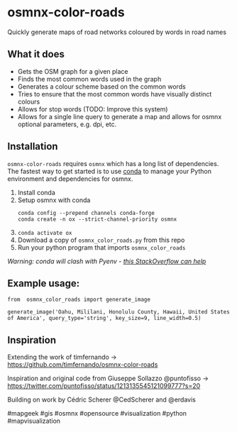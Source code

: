 # osmnx-color-roads
Quickly generate maps of road networks coloured by words in road names

## What it does

* Gets the OSM graph for a given place
* Finds the most common words used in the graph
* Generates a colour scheme based on the common words
* Tries to ensure that the most common words have visually distinct colours
* Allows for stop words (TODO: Improve this system)
* Allows for a single line query to generate a map and allows for osmnx optional
  parameters, e.g. dpi, etc.

## Installation

`osmnx-color-roads` requires `osmnx` which has a long list of dependencies. The fastest way to get started is to use [conda](https://docs.conda.io/projects/conda/en/latest/user-guide/index.html) to manage your Python environment and dependencies for osmnx.

1. Install conda
2. Setup osmnx with conda
   ```
   conda config --prepend channels conda-forge
   conda create -n ox --strict-channel-priority osmnx
   ```
3. 
   `conda activate ox`
4. Download a copy of `osmnx_color_roads.py` from this repo
4. Run your python program that imports `osmnx_color_roads`

*Warning: conda will clash with Pyenv - [this StackOverflow can help](https://stackoverflow.com/questions/57640272/how-can-i-install-anaconda-aside-an-existing-pyenv-installation-on-osx)* 

## Example usage:
```
from  osmnx_color_roads import generate_image

generate_image('Oahu, Mililani, Honolulu County, Hawaii, United States of America', query_type='string', key_size=9, line_width=0.5)
```

## Inspiration
Extending the work of timfernando
-> https://github.com/timfernando/osmnx-color-roads

Inspiration and original code from Giuseppe Sollazzo @puntofisso
-> https://twitter.com/puntofisso/status/1213135545121099777?s=20

Building on work by Cédric Scherer @CedScherer and @erdavis

#mapgeek #gis #osmnx #opensource #visualization #python #mapvisualization

